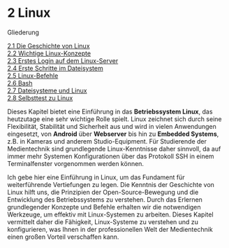 # 2 Linux

Gliederung

[2.1 Die Geschichte von Linux](2.1_Die_Geschichte_von_Linux.md)<br>
[2.2 Wichtige Linux-Konzepte](2.2_Wichtige_Linux-Konzepte.md)<br>
[2.3 Erstes Login auf dem Linux-Server](2.3_Erstes_Login_auf_dem_Linux-Server.md)<br>
[2.4 Erste Schritte im Dateisystem](2.4_Erste_Schritte_im_Dateisystem.md)<br>
[2.5 Linux-Befehle](2.5_Linux_Befehle.md)<br>
[2.6 Bash](2.6_Bash.md)<br>
[2.7 Dateisysteme und Linux](2.7_Dateisysteme_und_Linux.md)<br>
[2.8 Selbsttest zu Linux](2.8_Selbsttest_zu_Linux.md)



Dieses Kapitel bietet eine Einführung in das **Betriebssystem Linux**, das heutzutage eine sehr wichtige Rolle spielt. Linux zeichnet sich durch seine Flexibilität, Stabilität und Sicherheit aus und wird in vielen Anwendungen eingesetzt, von **Android** über **Webserver** bis hin zu **Embedded Systems**, z.B. in Kameras und anderem Studio-Equipment. Für Studierende der Medientechnik sind grundlegende Linux-Kenntnisse daher sinnvoll, da auf immer mehr Systemen Konfigurationen über das Protokoll SSH in einem Terminalfenster vorgenommen werden können.

Ich gebe hier eine Einführung in Linux, um das Fundament für weiterführende Vertiefungen zu legen. Die Kenntnis der Geschichte von Linux hilft uns, die Prinzipien der Open-Source-Bewegung und die Entwicklung des Betriebssystems zu verstehen. Durch das Erlernen grundlegender Konzepte und Befehle erhalten wir die notwendigen Werkzeuge, um effektiv mit Linux-Systemen zu arbeiten. Dieses Kapitel vermittelt daher die Fähigkeit, Linux-Systeme zu verstehen und zu konfigurieren, was Ihnen in der professionellen Welt der Medientechnik einen großen Vorteil verschaffen kann.

